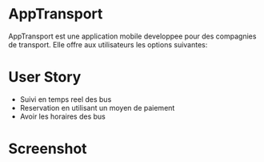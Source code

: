 # AppTransport
AppTransport est une application mobile developpee pour des compagnies de transport. Elle offre aux utilisateurs les options suivantes:

# User Story
- Suivi en temps reel des bus
- Reservation en utilisant un moyen de paiement
- Avoir les horaires des bus

# Screenshot
